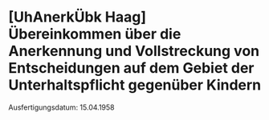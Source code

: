 # [UhAnerkÜbk Haag] Übereinkommen über die Anerkennung und Vollstreckung von Entscheidungen auf dem Gebiet der Unterhaltspflicht gegenüber Kindern

Ausfertigungsdatum: 15.04.1958

 